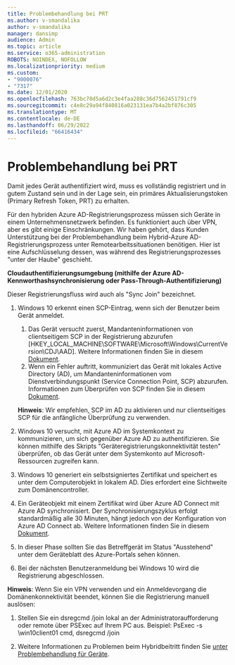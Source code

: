 ```yaml
---
title: Problembehandlung bei PRT
ms.author: v-smandalika
author: v-smandalika
manager: dansimp
audience: Admin
ms.topic: article
ms.service: o365-administration
ROBOTS: NOINDEX, NOFOLLOW
ms.localizationpriority: medium
ms.custom:
- "9000076"
- "7317"
ms.date: 12/01/2020
ms.openlocfilehash: 763bc78d5a6d2c3e4faa288c36d7562451791cf9
ms.sourcegitcommit: c4e8c29a94f840816a023131ea7b4a2bf876c305
ms.translationtype: MT
ms.contentlocale: de-DE
ms.lasthandoff: 06/29/2022
ms.locfileid: "66416434"
---
```

# <a name="troubleshoot-prt-issue"></a>Problembehandlung bei PRT

Damit jedes Gerät authentifiziert wird, muss es vollständig registriert und in gutem Zustand sein und in der Lage sein, ein primäres Aktualisierungstoken (Primary Refresh Token, PRT) zu erhalten.

Für den hybriden Azure AD-Registrierungsprozess müssen sich Geräte in einem Unternehmensnetzwerk befinden. Es funktioniert auch über VPN, aber es gibt einige Einschränkungen. Wir haben gehört, dass Kunden Unterstützung bei der Problembehandlung beim Hybrid-Azure AD-Registrierungsprozess unter Remotearbeitssituationen benötigen. Hier ist eine Aufschlüsselung dessen, was während des Registrierungsprozesses "unter der Haube" geschieht.

**Cloudauthentifizierungsumgebung (mithilfe der Azure AD-Kennworthashsynchronisierung oder Pass-Through-Authentifizierung)**

Dieser Registrierungsfluss wird auch als "Sync Join" bezeichnet.

1. Windows 10 erkennt einen SCP-Eintrag, wenn sich der Benutzer beim Gerät anmeldet.
   1. Das Gerät versucht zuerst, Mandanteninformationen von clientseitigem SCP in der Registrierung abzurufen [HKEY_LOCAL_MACHINE\SOFTWARE\Microsoft\Windows\CurrentVersion\CDJ\AAD]. Weitere Informationen finden Sie in diesem [Dokument](https://docs.microsoft.com/azure/active-directory/devices/hybrid-azuread-join-control).
   2. Wenn ein Fehler auftritt, kommuniziert das Gerät mit lokales Active Directory (AD), um Mandanteninformationen vom Dienstverbindungspunkt (Service Connection Point, SCP) abzurufen. Informationen zum Überprüfen von SCP finden Sie in diesem [Dokument](https://docs.microsoft.com/azure/active-directory/devices/hybrid-azuread-join-manual#configure-a-service-connection-point). 

   **Hinweis**: Wir empfehlen, SCP im AD zu aktivieren und nur clientseitiges SCP für die anfängliche Überprüfung zu verwenden.

2. Windows 10 versucht, mit Azure AD im Systemkontext zu kommunizieren, um sich gegenüber Azure AD zu authentifizieren. Sie können mithilfe des Skripts "Geräteregistrierungskonnektivität testen" überprüfen, ob das Gerät unter dem Systemkonto auf Microsoft-Ressourcen zugreifen kann.

3. Windows 10 generiert ein selbstsigniertes Zertifikat und speichert es unter dem Computerobjekt in lokalem AD. Dies erfordert eine Sichtweite zum Domänencontroller.

4. Ein Geräteobjekt mit einem Zertifikat wird über Azure AD Connect mit Azure AD synchronisiert. Der Synchronisierungszyklus erfolgt standardmäßig alle 30 Minuten, hängt jedoch von der Konfiguration von Azure AD Connect ab. Weitere Informationen finden Sie in diesem [Dokument](https://docs.microsoft.com/azure/active-directory/hybrid/how-to-connect-sync-configure-filtering#organizational-unitbased-filtering).

5. In dieser Phase sollten Sie das Betreffgerät im Status "Ausstehend" unter dem Geräteblatt des Azure-Portals sehen können.

6. Bei der nächsten Benutzeranmeldung bei Windows 10 wird die Registrierung abgeschlossen.

**Hinweis**: Wenn Sie ein VPN verwenden und ein Anmeldevorgang die Domänenkonnektivität beendet, können Sie die Registrierung manuell auslösen:

 1. Stellen Sie ein dsregcmd /join lokal an der Administratoraufforderung oder remote über PSExec auf Ihrem PC aus. Beispiel: PsExec -s \\win10client01 cmd, dsregcmd /join

 2. Weitere Informationen zu Problemen beim Hybridbeitritt finden Sie [unter Problembehandlung für Geräte](https://techcommunity.microsoft.com/t5/azure-active-directory-identity/azure-ad-mailbag-frequent-questions-about-using-device-based/ba-p/1257344).
